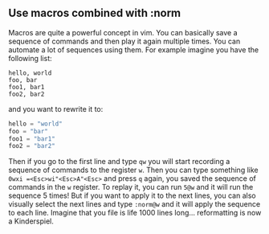 ## Use macros combined with :norm

Macros are quite a powerful concept in vim.
You can basically save a sequence of commands and then play it again multiple times.
You can automate a lot of sequences using them.
For example imagine you have the following list:
```
hello, world
foo, bar
foo1, bar1
foo2, bar2
```
and you want to rewrite it to:
```python
hello = "world"
foo = "bar"
foo1 = "bar1"
foo2 = "bar2"
```
Then if you go to the first line and type `qw` you will start recording a sequence of commands to the register `w`.
Then you can type something like `0wxi =<Esc>wi"<Esc>A"<Esc>` and press `q` again, you saved the sequence of commands in the `w` register.
To replay it, you can run `5@w` and it will run the sequence 5 times!
But if you want to apply it to the next lines, you can also visually select the next lines and type `:norm@w` and it will apply the sequence to each line.
Imagine that you file is life 1000 lines long... reformatting is now a Kinderspiel.
